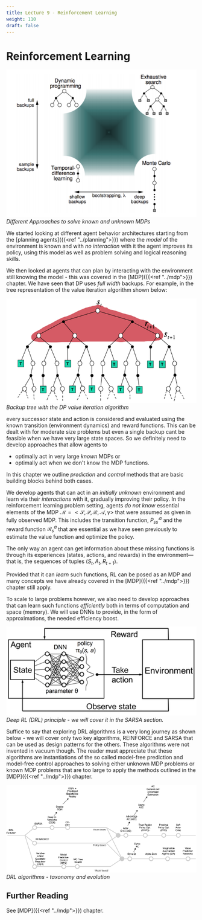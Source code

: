 ```yaml
---
title: Lecture 9 - Reinforcement Learning
weight: 110
draft: false
---
```


# Reinforcement Learning

![unified-view-rl](images/unified-view-rl.png#center)
*Different Approaches to solve known and unknown MDPs*

We started looking at different agent behavior architectures starting from the [planning agents]({{<ref "../planning">}}) where the _model_ of the environment is known and with _no interaction_ with it the agent improves its policy, using this model as well as problem solving and logical reasoning skills. 

We then looked at agents that can plan by interacting with the environment still knowing the model - this was covered in the [MDP]({{<ref "../mdp">}}) chapter.  We have seen that DP uses _full width_ backups.  For example, in the tree representation of the value iteration algorithm shown below: 

![dp-value-iteration-tree](images/dp-value-iteration-tree.png#center)
_Backup tree with the DP value iteration algorithm_

every successor state and action is considered and evaluated using the known transition (environment dynamics) and reward functions. This can be dealt with for moderate size problems but even a single backup cant be feasible when we have very large state spaces. So we definitely need to develop approaches that allow agents to 

* optimally act in very large _known_ MDPs or 
* optimally act when we don't know the MDP functions. 

In this chapter we outline _prediction_ and _control_ methods that are basic building blocks behind both cases. 

We develop agents that can act in an _initially unknown_ environment and learn via their _interactions_ with it, gradually improving their policy. In the reinforcement learning problem setting, agents _do not know_ essential elements of the MDP $\mathcal M = <\mathcal S, \mathcal P, \mathcal R, \mathcal A, \gamma>$ that were assumed as given in fully observed MDP. This includes the transition function, $P^a_{ss^\prime}$ and the reward function $\mathcal R_s^a$ that are essential as we have seen previously to estimate the value function and optimize the policy. 

The only way an agent can get information about these missing functions is through its experiences (states, actions, and rewards) in the environment—that is, the sequences of tuples ($S_t, A_t, R_{t+1}$).  

Provided that it can _learn_ such functions, RL can be posed as an MDP and many concepts we have already covered in the [MDP]({{<ref "../mdp">}}) chapter still apply. 
 
To scale to large problems however, we also need to develop approaches that can learn such functions _efficiently_ both in terms of computation and space (memory). We will use DNNs to provide, in the form of approximations, the needed efficiency boost. 

![drl-concept](images/drl-concept.png#center)
*Deep RL (DRL) principle - we will cover it in the SARSA section.*

Suffice to say that exploring DRL algorithms is a very long journey as shown below - we will cover only two key algorithms, REINFORCE and SARSA that can be used as design patterns for the others. These algorithms were not invented in vacuum though. The reader must appreciate that these algorithms are instantiations of the so called model-free prediction and model-free control approaches to solving either unknown MDP problems or known MDP problems that are too large to apply the methods outlined in the [MDP]({{<ref "../mdp">}}) chapter. 

![drl-algorithm-evolution](images/drl-algorithm-evolution.png#center)
*DRL algorithms - taxonomy and evolution*

## Further Reading

See  [MDP]({{<ref "../mdp">}}) chapter. 